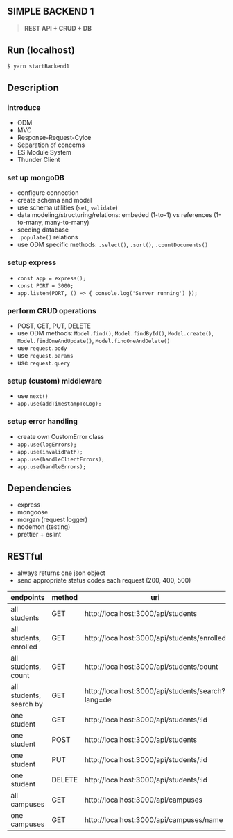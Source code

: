 ## SIMPLE BACKEND 1

> **REST API + CRUD + DB**

## Run (localhost)

```bash
$ yarn startBackend1
```

## Description

### introduce

- ODM
- MVC
- Response-Request-Cylce
- Separation of concerns
- ES Module System
- Thunder Client

### set up mongoDB

- configure connection
- create schema and model
- use schema utilities (`set`, `validate`)
- data modeling/structuring/relations: embeded (1-to-1) vs references (1-to-many, many-to-many)
- seeding database
- `.populate()` relations
- use ODM specific methods: `.select()`, `.sort()`, `.countDocuments()`

### setup express

- `const app = express();`
- `const PORT = 3000;`
- `app.listen(PORT, () => { console.log('Server running') });`

### perform CRUD operations

- POST, GET, PUT, DELETE
- use ODM methods: `Model.find()`, `Model.findById()`, `Model.create()`, `Model.findOneAndUpdate()`, `Model.findOneAndDelete()`
- use `request.body`
- use `request.params`
- use `request.query`

### setup (custom) middleware

- use `next()`
- `app.use(addTimestampToLog);`

### setup error handling

- create own CustomError class
- `app.use(logErrors);`
- `app.use(invalidPath);`
- `app.use(handleClientErrors);`
- `app.use(handleErrors);`

## Dependencies

- express
- mongoose
- morgan (request logger)
- nodemon (testing)
- prettier + eslint

## RESTful

- always returns one json object
- send appropriate status codes each request (200, 400, 500)

| endpoints               | method | uri                                               |
| ----------------------- | ------ | ------------------------------------------------- |
| all students            | GET    | http://localhost:3000/api/students                |
| all students, enrolled  | GET    | http://localhost:3000/api/students/enrolled       |
| all students, count     | GET    | http://localhost:3000/api/students/count          |
| all students, search by | GET    | http://localhost:3000/api/students/search?lang=de |
| one student             | GET    | http://localhost:3000/api/students/:id            |
| one student             | POST   | http://localhost:3000/api/students                |
| one student             | PUT    | http://localhost:3000/api/students/:id            |
| one student             | DELETE | http://localhost:3000/api/students/:id            |
| all campuses            | GET    | http://localhost:3000/api/campuses                |
| one campuses            | GET    | http://localhost:3000/api/campuses/name           |
